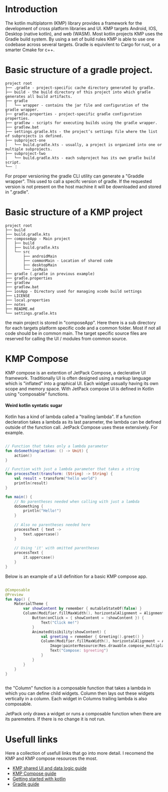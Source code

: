# Introduction
The kotlin multiplatorm (KMP) library provides a framework for the development of
cross platform libraries and UI. KMP targets Android, IOS, Desktop (native kotlin), 
and web (WASM). Most kotlin projects KMP uses the Gradle build system. By using a 
set of build rules KMP is able to use one codebase across several targets. Gradle is 
equivilent to Cargo for rust, or a smarter Cmake for c++.

# Basic structure of a gradle project.

```
project root
├── .gradle - project-specific cache directory generated by gradle.
├── build - the build directory of this project into which gradle generates all build artifacts.
├── gradle
│   └── wrapper - contains the jar file and configuration of the gradle wrapper.
├── gradle.properties - project-specific gradle configuration properties.
├── gradlew - scripts for executing builds using the gradle wrapper.
├── gradlew.bat 
├── settings.gradle.kts - the project’s settings file where the list of subprojects is defined.
├── subproject-one  
|   └── build.gradle.kts - usually, a project is organized into one or multiple subprojects.
├── subproject-two  
|   └── build.gradle.kts - each subproject has its own gradle build script.
└── ⋮
```
For proper versioning the gradle CLI utility can generate a "Graddle wrapper".
This used to call a specifc version of gradle. If the requested version is not
present on the host machine it will be downloaded and stored in ".gradle".

# Basic structure of a KMP project
```
project root
├── build
├── build.gradle.kts
├── composeApp - Main project
│   ├── build
│   ├── build.gradle.kts
│   └── src 
│       ├── androidMain
│       ├── commonMain - Location of shared code
│       ├── desktopMain
│       └── iosMain
├── gradle (.gradle in previous example)
├── gradle.properties
├── gradlew
├── gradlew.bat
├── iosApp - Directory used for managing xcode build settings
├── LICENSE
├── local.properties
├── notes
├── README.md
└── settings.gradle.kts
```
the main project is stored in "composeApp". Here there is a sub directory
for each targets platform specific code and a common folder. Most if not
all code should be in common main. The target specific source files
are reserved for calling the UI / modules from common source.

# KMP Compose
KMP compose is an extention of JetPack Compose, a declerative UI framework.
Traditionally UI is often designed using a markup language which is "inflated"
into a graphical UI. Each widget ussually having its own scope and memory space.
With JetPack compose UI is defined in Kotlin using "composable" functions.

#### Weird kotlin syntatic sugar
Kotlin has a kind of lambda called a "trailing lambda". If a function decleration
takes a lambda as its last parameter, the lambda can be defined outside of the function
call. JetPack Compose uses these extensively. For example.

``` kotlin

// Function that takes only a lambda parameter
fun doSomething(action: () -> Unit) {
    action()
}

// Function with just a lambda parameter that takes a string
fun processText(transform: (String) -> String) {
    val result = transform("hello world")
    println(result)
}

fun main() {
    // No parentheses needed when calling with just a lambda
    doSomething {
        println("Hello!")
    }
    
    // Also no parentheses needed here
    processText { text ->
        text.uppercase()
    }
    
    // Using 'it' with omitted parentheses
    processText {
        it.uppercase()
    }
}  
```

Below is an example of a UI definition for a basic KMP compose app.


``` kotlin

@Composable
@Preview
fun App() {
    MaterialTheme {
        var showContent by remember { mutableStateOf(false) }
        Column(Modifier.fillMaxWidth(), horizontalAlignment = Alignment.CenterHorizontally) {
            Button(onClick = { showContent = !showContent }) {
                Text("Click me!")
            }
            AnimatedVisibility(showContent) {
                val greeting = remember { Greeting().greet() }
                Column(Modifier.fillMaxWidth(), horizontalAlignment = Alignment.CenterHorizontally) {
                    Image(painterResource(Res.drawable.compose_multiplatform), null)
                    Text("Compose: $greeting")
                }
            }
        }
    }
}
  
```

the "Column" function is a composable function that takes a lambda in which
you can define child widgets. Column then lays out these widgets vertically 
in a column. Each widget in Columns trailing lambda is also composable. 

JetPack only draws a widget or runs a composable function when there are
its paremeters. If there is no change it is not run.

# Usefull links
Here a collection of usefull links that go into more detail. I recomend the KMP
and KMP compose resources the most.
- [KMP shared UI and data logic guide](https://www.jetbrains.com/help/kotlin-multiplatform-dev/compose-multiplatform-create-first-app.html)
- [KMP Compose guide](https://www.jetbrains.com/help/kotlin-multiplatform-dev/compose-multiplatform-and-jetpack-compose.html)
- [Getting started with kotlin](https://kotlinlang.org/docs/getting-started.html)
- [Gradle guide](https://docs.gradle.org/current/userguide/userguide.html)

